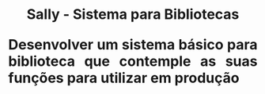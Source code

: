 <h1 align="center"> Sally - Sistema para Bibliotecas </p>

<p align="justify"> Desenvolver um sistema básico para biblioteca que contemple as suas funções para utilizar em produção </p>
